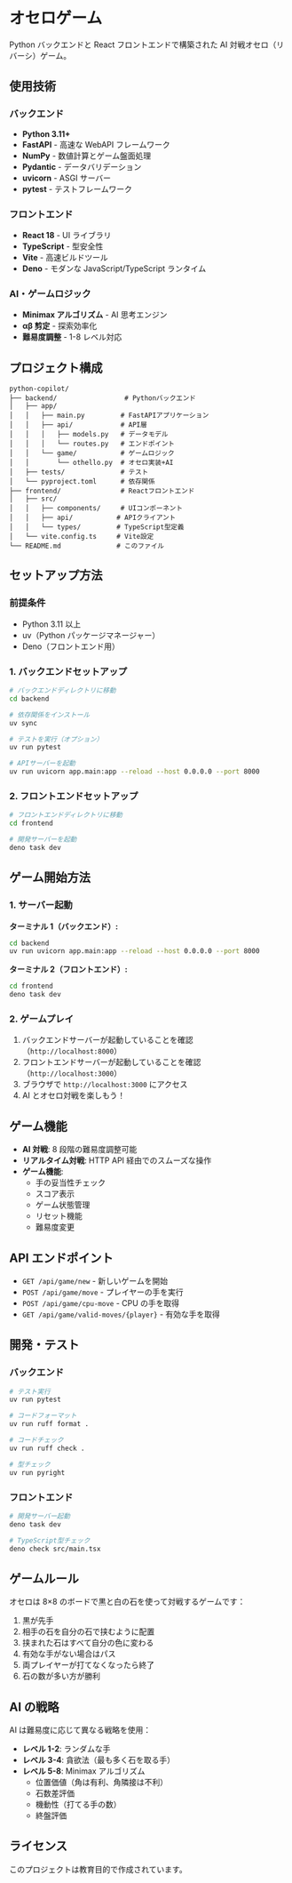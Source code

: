 # オセロゲーム

Python バックエンドと React フロントエンドで構築された AI 対戦オセロ（リバーシ）ゲーム。

## 使用技術

### バックエンド

-   **Python 3.11+**
-   **FastAPI** - 高速な WebAPI フレームワーク
-   **NumPy** - 数値計算とゲーム盤面処理
-   **Pydantic** - データバリデーション
-   **uvicorn** - ASGI サーバー
-   **pytest** - テストフレームワーク

### フロントエンド

-   **React 18** - UI ライブラリ
-   **TypeScript** - 型安全性
-   **Vite** - 高速ビルドツール
-   **Deno** - モダンな JavaScript/TypeScript ランタイム

### AI・ゲームロジック

-   **Minimax アルゴリズム** - AI 思考エンジン
-   **αβ 剪定** - 探索効率化
-   **難易度調整** - 1-8 レベル対応

## プロジェクト構成

```
python-copilot/
├── backend/                 # Pythonバックエンド
│   ├── app/
│   │   ├── main.py         # FastAPIアプリケーション
│   │   ├── api/            # API層
│   │   │   ├── models.py   # データモデル
│   │   │   └── routes.py   # エンドポイント
│   │   └── game/           # ゲームロジック
│   │       └── othello.py  # オセロ実装+AI
│   ├── tests/              # テスト
│   └── pyproject.toml      # 依存関係
├── frontend/               # Reactフロントエンド
│   ├── src/
│   │   ├── components/     # UIコンポーネント
│   │   ├── api/           # APIクライアント
│   │   └── types/         # TypeScript型定義
│   └── vite.config.ts     # Vite設定
└── README.md              # このファイル
```

## セットアップ方法

### 前提条件

-   Python 3.11 以上
-   uv（Python パッケージマネージャー）
-   Deno（フロントエンド用）

### 1. バックエンドセットアップ

```bash
# バックエンドディレクトリに移動
cd backend

# 依存関係をインストール
uv sync

# テストを実行（オプション）
uv run pytest

# APIサーバーを起動
uv run uvicorn app.main:app --reload --host 0.0.0.0 --port 8000
```

### 2. フロントエンドセットアップ

```bash
# フロントエンドディレクトリに移動
cd frontend

# 開発サーバーを起動
deno task dev
```

## ゲーム開始方法

### 1. サーバー起動

**ターミナル 1（バックエンド）:**

```bash
cd backend
uv run uvicorn app.main:app --reload --host 0.0.0.0 --port 8000
```

**ターミナル 2（フロントエンド）:**

```bash
cd frontend
deno task dev
```

### 2. ゲームプレイ

1. バックエンドサーバーが起動していることを確認（`http://localhost:8000`）
2. フロントエンドサーバーが起動していることを確認（`http://localhost:3000`）
3. ブラウザで `http://localhost:3000` にアクセス
4. AI とオセロ対戦を楽しもう！

## ゲーム機能

-   **AI 対戦**: 8 段階の難易度調整可能
-   **リアルタイム対戦**: HTTP API 経由でのスムーズな操作
-   **ゲーム機能**:
    -   手の妥当性チェック
    -   スコア表示
    -   ゲーム状態管理
    -   リセット機能
    -   難易度変更

## API エンドポイント

-   `GET /api/game/new` - 新しいゲームを開始
-   `POST /api/game/move` - プレイヤーの手を実行
-   `POST /api/game/cpu-move` - CPU の手を取得
-   `GET /api/game/valid-moves/{player}` - 有効な手を取得

## 開発・テスト

### バックエンド

```bash
# テスト実行
uv run pytest

# コードフォーマット
uv run ruff format .

# コードチェック
uv run ruff check .

# 型チェック
uv run pyright
```

### フロントエンド

```bash
# 開発サーバー起動
deno task dev

# TypeScript型チェック
deno check src/main.tsx
```

## ゲームルール

オセロは 8×8 のボードで黒と白の石を使って対戦するゲームです：

1. 黒が先手
2. 相手の石を自分の石で挟むように配置
3. 挟まれた石はすべて自分の色に変わる
4. 有効な手がない場合はパス
5. 両プレイヤーが打てなくなったら終了
6. 石の数が多い方が勝利

## AI の戦略

AI は難易度に応じて異なる戦略を使用：

-   **レベル 1-2**: ランダムな手
-   **レベル 3-4**: 貪欲法（最も多く石を取る手）
-   **レベル 5-8**: Minimax アルゴリズム
    -   位置価値（角は有利、角隣接は不利）
    -   石数差評価
    -   機動性（打てる手の数）
    -   終盤評価

## ライセンス

このプロジェクトは教育目的で作成されています。
